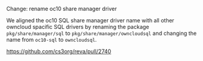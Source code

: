 Change: rename oc10 share manager driver

We aligned the oc10 SQL share manager driver name with all other owncloud spacific SQL drivers by renaming the package `pkg/share/manager/sql`  to `pkg/share/manager/owncloudsql` and changing the name from `oc10-sql` to `owncloudsql`.

https://github.com/cs3org/reva/pull/2740
